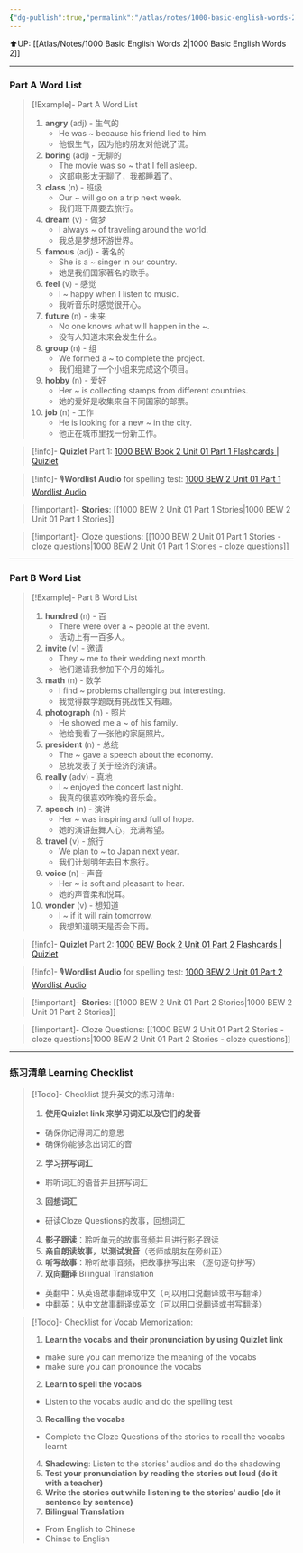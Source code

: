 ```yaml
---
{"dg-publish":true,"permalink":"/atlas/notes/1000-basic-english-words-2-unit-01/","noteIcon":""}
---
```


⬆️UP: [[Atlas/Notes/1000 Basic English Words 2\|1000 Basic English Words 2]]

---
### Part A Word List

> [!Example]- Part A Word List
> 1. **angry** (adj) - 生气的
>     - He was ~ because his friend lied to him.
>     - 他很生气，因为他的朋友对他说了谎。
> 2. **boring** (adj) - 无聊的
>     - The movie was so ~ that I fell asleep.
>     - 这部电影太无聊了，我都睡着了。
> 3. **class** (n) - 班级
>     - Our ~ will go on a trip next week.
>     - 我们班下周要去旅行。
> 4. **dream** (v) - 做梦
>     - I always ~ of traveling around the world.
>     - 我总是梦想环游世界。
> 5. **famous** (adj) - 著名的
>     - She is a ~ singer in our country.
>     - 她是我们国家著名的歌手。
> 6. **feel** (v) - 感觉
>     - I ~ happy when I listen to music.
>     - 我听音乐时感觉很开心。
> 7. **future** (n) - 未来
>     - No one knows what will happen in the ~.
>     - 没有人知道未来会发生什么。
> 8. **group** (n) - 组
>     - We formed a ~ to complete the project.
>     - 我们组建了一个小组来完成这个项目。
> 9. **hobby** (n) - 爱好
>     - Her ~ is collecting stamps from different countries.
>     - 她的爱好是收集来自不同国家的邮票。
> 10. **job** (n) - 工作
>     - He is looking for a new ~ in the city.
>     - 他正在城市里找一份新工作。


> [!info]- **Quizlet** Part 1: [1000 BEW Book 2 Unit 01 Part 1 Flashcards | Quizlet](https://quizlet.com/my/980221178/1000-bew-book-2-unit-01-part-1-flash-cards/?i=1vbzw5&x=1qqt)

> [!info]- 🎙️**Wordlist Audio** for spelling test: [1000 BEW 2 Unit 01 Part 1 Wordlist Audio]()

> [!important]- **Stories**: [[1000 BEW 2 Unit 01 Part 1 Stories\|1000 BEW 2 Unit 01 Part 1 Stories]]

> [!important]- Cloze questions: [[1000 BEW 2 Unit 01 Part 1 Stories - cloze questions\|1000 BEW 2 Unit 01 Part 1 Stories - cloze questions]]

---
### Part B Word List


> [!Example]- Part B Word List
> 1. **hundred** (n) - 百
>     - There were over a ~ people at the event.
>     - 活动上有一百多人。
> 2. **invite** (v) - 邀请
>     - They ~ me to their wedding next month.
>     - 他们邀请我参加下个月的婚礼。
> 3. **math** (n) - 数学
>     - I find ~ problems challenging but interesting.
>     - 我觉得数学题既有挑战性又有趣。
> 4. **photograph** (n) - 照片
>     - He showed me a ~ of his family.
>     - 他给我看了一张他的家庭照片。
> 5. **president** (n) - 总统
>     - The ~ gave a speech about the economy.
>     - 总统发表了关于经济的演讲。
> 6. **really** (adv) - 真地
>     - I ~ enjoyed the concert last night.
>     - 我真的很喜欢昨晚的音乐会。
> 7. **speech** (n) - 演讲
>     - Her ~ was inspiring and full of hope.
>     - 她的演讲鼓舞人心，充满希望。
> 8. **travel** (v) - 旅行
>     - We plan to ~ to Japan next year.
>     - 我们计划明年去日本旅行。
> 9. **voice** (n) - 声音
>     - Her ~ is soft and pleasant to hear.
>     - 她的声音柔和悦耳。
> 10. **wonder** (v) - 想知道
>     - I ~ if it will rain tomorrow.
>     - 我想知道明天是否会下雨。

> [!info]- **Quizlet** Part 2: [1000 BEW Book 2 Unit 01 Part 2 Flashcards | Quizlet](https://quizlet.com/my/980222420/1000-bew-book-2-unit-01-part-2-flash-cards/?i=1vbzw5&x=1jqt)

> [!info]- 🎙️**Wordlist Audio** for spelling test: [1000 BEW 2 Unit 01 Part 2 Wordlist Audio]()

> [!important]- **Stories**: [[1000 BEW 2 Unit 01 Part 2 Stories\|1000 BEW 2 Unit 01 Part 2 Stories]]

> [!important]- Cloze Questions: [[1000 BEW 2 Unit 01 Part 2 Stories - cloze questions\|1000 BEW 2 Unit 01 Part 2 Stories - cloze questions]]

---
### 练习清单 Learning Checklist

> [!Todo]- Checklist 提升英文的练习清单:
> 1. **使用Quizlet link 来学习词汇以及它们的发音** 
>	- 确保你记得词汇的意思 
>	- 确保你能够念出词汇的音 
> 2. **学习拼写词汇** 
>	- 聆听词汇的语音并且拼写词汇 
> 3. **回想词汇**
>	- 研读Cloze Questions的故事，回想词汇 
> 4. **影子跟读**：聆听单元的故事音频并且进行影子跟读 
> 5. **亲自朗读故事，以测试发音**（老师或朋友在旁纠正）
> 6. **听写故事**：聆听故事音频，把故事拼写出来 （逐句逐句拼写）
> 7. **双向翻译** Bilingual Translation 
>	- 英翻中：从英语故事翻译成中文（可以用口说翻译或书写翻译）
>	- 中翻英：从中文故事翻译成英文（可以用口说翻译或书写翻译）

> [!Todo]- Checklist for Vocab Memorization:
> 
> 1. **Learn the vocabs and their pronunciation by using Quizlet link**
>	- make sure you can memorize the meaning of the vocabs
>	- make sure you can pronounce the vocabs
> 2. **Learn to spell the vocabs**
>	- Listen to the vocabs audio and do the spelling test
> 3. **Recalling the vocabs**
>	- Complete the Cloze Questions of the stories to recall the vocabs learnt
> 4. **Shadowing**: Listen to the stories' audios and do the shadowing
> 5. **Test your pronunciation by reading the stories out loud (do it with a teacher)**
> 6. **Write the stories out while listening to the stories' audio (do it sentence by sentence)**
> 7. **Bilingual Translation** 
> 	- From English to Chinese
> 	- Chinse to English

